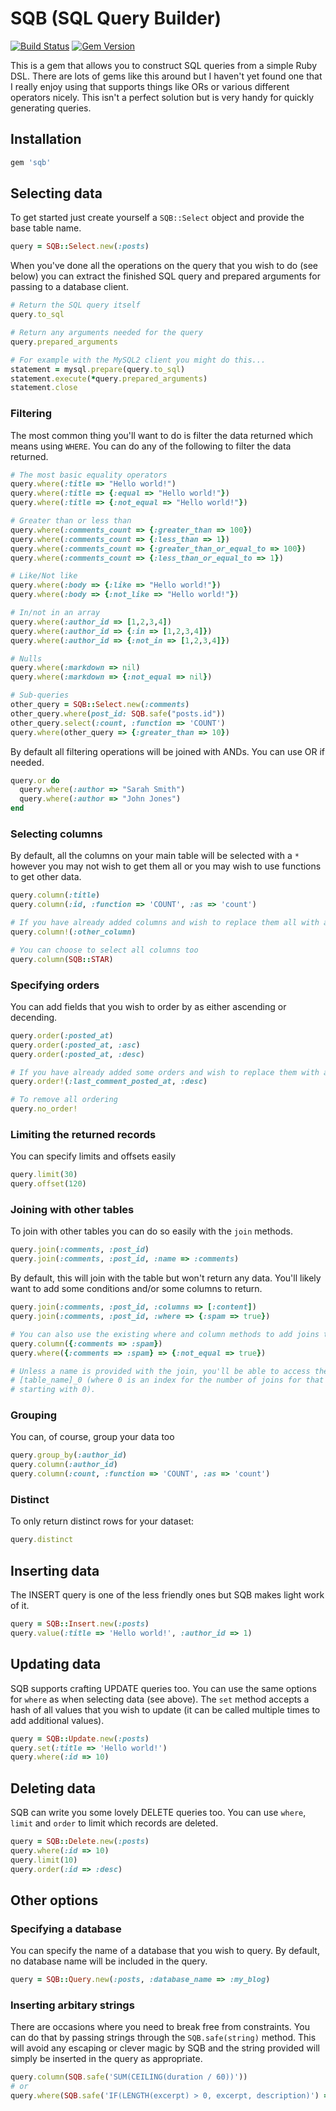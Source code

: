 # SQB (SQL Query Builder)

[![Build Status](https://travis-ci.org/adamcooke/sqb.svg?branch=master)](https://travis-ci.org/adamcooke/sqb) [![Gem Version](https://badge.fury.io/rb/sqb.svg)](https://badge.fury.io/rb/sqb)

This is a gem that allows you to construct SQL queries from a simple Ruby DSL. There are lots of gems like this around but I haven't yet found one that I really enjoy using that supports things like ORs or various different operators nicely. This isn't a perfect solution but is very handy for quickly generating queries.

## Installation

```ruby
gem 'sqb'
```

## Selecting data

To get started just create yourself a `SQB::Select` object and provide the base table name.

```ruby
query = SQB::Select.new(:posts)
```

When you've done all the operations on the query that you wish to do (see below) you can extract the finished SQL query and prepared arguments for passing to a database client.

```ruby
# Return the SQL query itself
query.to_sql

# Return any arguments needed for the query
query.prepared_arguments

# For example with the MySQL2 client you might do this...
statement = mysql.prepare(query.to_sql)
statement.execute(*query.prepared_arguments)
statement.close
```

### Filtering

The most common thing you'll want to do is filter the data returned which means using `WHERE`. You can do any of the following to filter the data returned.

```ruby
# The most basic equality operators
query.where(:title => "Hello world!")
query.where(:title => {:equal => "Hello world!"})
query.where(:title => {:not_equal => "Hello world!"})

# Greater than or less than
query.where(:comments_count => {:greater_than => 100})
query.where(:comments_count => {:less_than => 1})
query.where(:comments_count => {:greater_than_or_equal_to => 100})
query.where(:comments_count => {:less_than_or_equal_to => 1})

# Like/Not like
query.where(:body => {:like => "Hello world!"})
query.where(:body => {:not_like => "Hello world!"})

# In/not in an array
query.where(:author_id => [1,2,3,4])
query.where(:author_id => {:in => [1,2,3,4]})
query.where(:author_id => {:not_in => [1,2,3,4]})

# Nulls
query.where(:markdown => nil)
query.where(:markdown => {:not_equal => nil})

# Sub-queries
other_query = SQB::Select.new(:comments)
other_query.where(post_id: SQB.safe("posts.id"))
other_query.select(:count, :function => 'COUNT')
query.where(other_query => {:greater_than => 10})
```

By default all filtering operations will be joined with ANDs. You can use OR if needed.

```ruby
query.or do
  query.where(:author => "Sarah Smith")
  query.where(:author => "John Jones")
end
```

### Selecting columns

By default, all the columns on your main table will be selected with a `*` however you may not wish to get them all or you may wish to use functions to get other data.

```ruby
query.column(:title)
query.column(:id, :function => 'COUNT', :as => 'count')

# If you have already added columns and wish to replace them all with a new one
query.column!(:other_column)

# You can choose to select all columns too
query.column(SQB::STAR)
```

### Specifying orders

You can add fields that you wish to order by as either ascending or decending.

```ruby
query.order(:posted_at)
query.order(:posted_at, :asc)
query.order(:posted_at, :desc)

# If you have already added some orders and wish to replace them with a new field
query.order!(:last_comment_posted_at, :desc)

# To remove all ordering
query.no_order!
```

### Limiting the returned records

You can specify limits and offsets easily

```ruby
query.limit(30)
query.offset(120)
```

### Joining with other tables

To join with other tables you can do so easily with the `join` methods.

```ruby
query.join(:comments, :post_id)
query.join(:comments, :post_id, :name => :comments)
```

By default, this will join with the table but won't return any data. You'll likely want to add some conditions and/or some columns to return.

```ruby
query.join(:comments, :post_id, :columns => [:content])
query.join(:comments, :post_id, :where => {:spam => true})

# You can also use the existing where and column methods to add joins to these tables
query.column({:comments => :spam})
query.where({:comments => :spam} => {:not_equal => true})

# Unless a name is provided with the join, you'll be able to access the join as
# [table_name]_0 (where 0 is an index for the number of joins for that table
# starting with 0).
```

### Grouping

You can, of course, group your data too

```ruby
query.group_by(:author_id)
query.column(:author_id)
query.column(:count, :function => 'COUNT', :as => 'count')
```

### Distinct

To only return distinct rows for your dataset:

```ruby
query.distinct
```

## Inserting data

The INSERT query is one of the less friendly ones but SQB makes light work of it.

```ruby
query = SQB::Insert.new(:posts)
query.value(:title => 'Hello world!', :author_id => 1)
```

## Updating data

SQB supports crafting UPDATE queries too. You can use the same options for `where` as when selecting data (see above). The `set` method accepts a hash of all values that you wish to update (it can be called multiple times to add additional values).

```ruby
query = SQB::Update.new(:posts)
query.set(:title => 'Hello world!')
query.where(:id => 10)
```

## Deleting data

SQB can write you some lovely DELETE queries too. You can use `where`, `limit` and `order` to limit which records are deleted.

```ruby
query = SQB::Delete.new(:posts)
query.where(:id => 10)
query.limit(10)
query.order(:id => :desc)
```

## Other options

### Specifying a database

You can specify the name of a database that you wish to query. By default, no database name will be included in the query.

```ruby
query = SQB::Query.new(:posts, :database_name => :my_blog)
```

### Inserting arbitary strings

There are occasions where you need to break free from constraints. You can do that by passing strings through the `SQB.safe(string)` method. This will avoid any escaping or clever magic by SQB and the string provided will simply be inserted in the query as appropriate.

```ruby
query.column(SQB.safe('SUM(CEILING(duration / 60))'))
# or
query.where(SQB.safe('IF(LENGTH(excerpt) > 0, excerpt, description)') => {:equal => "Llamas!"})
```
